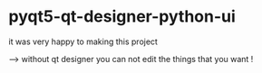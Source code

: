# pyqt5-qt-designer-python-ui
it was very happy to making this project

--> without qt designer you can not edit the things that you want !
